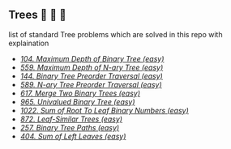## Trees :evergreen_tree: :deciduous_tree: :palm_tree: 
list of standard Tree problems which are solved in this repo with explaination

* *[104. Maximum Depth of Binary Tree (easy)](https://leetcode.com/problems/maximum-depth-of-binary-tree/)*
* *[559. Maximum Depth of N-ary Tree (easy)](https://leetcode.com/problems/maximum-depth-of-n-ary-tree/)*
* *[144. Binary Tree Preorder Traversal (easy)](https://leetcode.com/problems/binary-tree-preorder-traversal/)*
* *[589. N-ary Tree Preorder Traversal (easy)](https://leetcode.com/problems/n-ary-tree-preorder-traversal/)*
* *[617. Merge Two Binary Trees (easy)](https://leetcode.com/problems/merge-two-binary-trees/)*
* *[965. Univalued Binary Tree (easy)](https://leetcode.com/problems/univalued-binary-tree/)*
* *[1022. Sum of Root To Leaf Binary Numbers (easy)](https://leetcode.com/problems/sum-of-root-to-leaf-binary-numbers/)*
* *[872. Leaf-Similar Trees (easy)](https://leetcode.com/problems/leaf-similar-trees/)*
* *[257. Binary Tree Paths (easy)](https://leetcode.com/problems/binary-tree-paths/)*
* *[404. Sum of Left Leaves (easy)](https://leetcode.com/problems/sum-of-left-leaves/)*